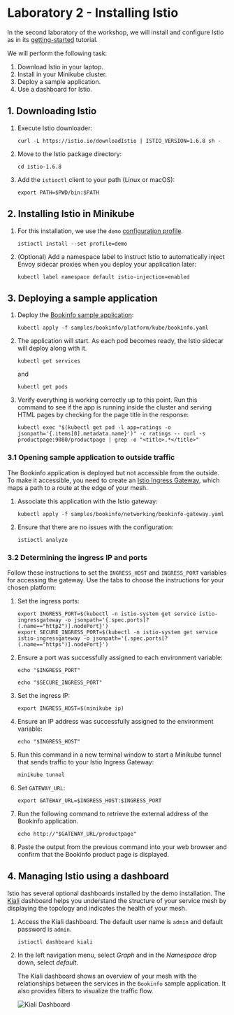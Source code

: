 # Laboratory 2 - Installing Istio

In the second laboratory of the workshop, we will install and configure Istio as in its [getting-started](https://istio.io/latest/docs/setup/getting-started/) tutorial.

We will perform the following task:

1. Download Istio in your laptop.
1. Install in your Minikube cluster.
1. Deploy a sample application.
1. Use a dashboard for Istio.

## 1. Downloading Istio

1. Execute Istio downloader:

    ```shell
    curl -L https://istio.io/downloadIstio | ISTIO_VERSION=1.6.8 sh -
    ```

1. Move to the Istio package directory:

    ```shell
    cd istio-1.6.8
    ```

1. Add the `istioctl` client to your path (Linux or macOS):

    ```shell
    export PATH=$PWD/bin:$PATH
    ```

## 2. Installing Istio in Minikube

1. For this installation, we use the `demo` [configuration profile](https://istio.io/latestdocs/setup/additional-setup/config-profiles/).

    ```shell
    istioctl install --set profile=demo
    ```

1. (Optional) Add a namespace label to instruct Istio to automatically inject Envoy sidecar proxies when you deploy your application later:

    ```shell
    kubectl label namespace default istio-injection=enabled
    ```

## 3. Deploying a sample application

1. Deploy the [Bookinfo sample application](https://istio.io/latest/docs/examples/bookinfo/):

    ```shell
    kubectl apply -f samples/bookinfo/platform/kube/bookinfo.yaml
    ```

1. The application will start. As each pod becomes ready, the Istio sidecar will deploy along with it.

    ```shell
    kubectl get services
    ```

    and

    ```shell
    kubectl get pods
    ```

1. Verify everything is working correctly up to this point. Run this command to see if the app is running inside the cluster and serving HTML pages by     checking for the page title in the response:

    ```shell
    kubectl exec "$(kubectl get pod -l app=ratings -o jsonpath='{.items[0].metadata.name}')" -c ratings -- curl -s productpage:9080/productpage | grep -o "<title>.*</title>"
    ```

### 3.1 Opening sample application to outside traffic

The Bookinfo application is deployed but not accessible from the outside. To make it accessible, you need to create an [Istio Ingress Gateway](https://istio.io/latestdocs/concepts/traffic-management/#gateways), which maps a path to a route at the edge of your mesh.

1. Associate this application with the Istio gateway:

    ```shell
    kubectl apply -f samples/bookinfo/networking/bookinfo-gateway.yaml
    ```

1. Ensure that there are no issues with the configuration:

    ```shell
    istioctl analyze
    ```

### 3.2 Determining the ingress IP and ports

Follow these instructions to set the `INGRESS_HOST` and `INGRESS_PORT` variables for accessing the gateway. Use the tabs to choose the instructions for your chosen platform:

1. Set the ingress ports:

    ```shell
    export INGRESS_PORT=$(kubectl -n istio-system get service istio-ingressgateway -o jsonpath='{.spec.ports[?(.name=="http2")].nodePort}')
    export SECURE_INGRESS_PORT=$(kubectl -n istio-system get service istio-ingressgateway -o jsonpath='{.spec.ports[?(.name=="https")].nodePort}')
    ```

1. Ensure a port was successfully assigned to each environment variable:

    ```shell
    echo "$INGRESS_PORT"
    ```

    ```shell
    echo "$SECURE_INGRESS_PORT"
    ```

1. Set the ingress IP:

    ```shell
    export INGRESS_HOST=$(minikube ip)
    ```

1. Ensure an IP address was successfully assigned to the environment variable:

    ```shell
    echo "$INGRESS_HOST"
    ```

1. Run this command in a new terminal window to start a Minikube tunnel that sends traffic to your Istio Ingress Gateway:

    ```shell
    minikube tunnel
    ```

1. Set `GATEWAY_URL`:

    ```shell
    export GATEWAY_URL=$INGRESS_HOST:$INGRESS_PORT
    ```

1. Run the following command to retrieve the external address of the Bookinfo application.

    ```shell
    echo http://"$GATEWAY_URL/productpage"
    ```

1. Paste the output from the previous command into your web browser and confirm that the Bookinfo product page is displayed.

## 4. Managing Istio using a dashboard

Istio has several optional dashboards installed by the demo installation. The [Kiali](https://kiali.io/) dashboard helps you understand the structure of your service mesh by displaying the topology and indicates the health of your mesh.

1. Access the Kiali dashboard. The default user name is `admin` and default password is `admin`.

    ```shell
    istioctl dashboard kiali
    ```

1. In the left navigation menu, select _Graph_ and in the _Namespace_ drop down, select _default_.

    The Kiali dashboard shows an overview of your mesh with the relationships between the services in the `Bookinfo` sample application. It also provides filters to visualize the traffic flow.

    ![Kiali Dashboard](https://istio.io/latest/docs/setup/getting-started/kiali-example2.png)